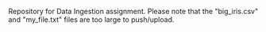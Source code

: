 Repository for Data Ingestion assignment. 
Please note that the "big_iris.csv" and "my_file.txt" files are too large to push/upload. 
